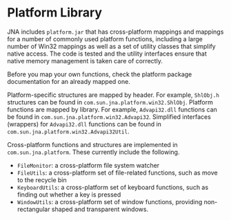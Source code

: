 Platform Library
================

JNA includes `platform.jar` that has cross-platform mappings and mappings for a number of commonly used platform functions, including a large number of Win32 mappings as well as a set of utility classes that simplify native access. The code is tested and the utility interfaces ensure that native memory management is taken care of correctly.

Before you map your own functions, check the platform package documentation for an already mapped one.

Platform-specific structures are mapped by header. For example, `ShlObj.h` structures can be found in `com.sun.jna.platform.win32.ShlObj`. Platform functions are mapped by library. For example, `Advapi32.dll` functions can be found in `com.sun.jna.platform.win32.Advapi32`. Simplified interfaces (wrappers) for `Advapi32.dll` functions can be found in `com.sun.jna.platform.win32.Advapi32Util`.

Cross-platform functions and structures are implemented in `com.sun.jna.platform`. These currently include the following.

* `FileMonitor`: a cross-platform file system watcher
* `FileUtils`: a cross-platform set of file-related functions, such as move to the recycle bin
* `KeyboardUtils`: a cross-platform set of keyboard functions, such as finding out whether a key is pressed
* `WindowUtils`: a cross-platform set of window functions, providing non-rectangular shaped and transparent windows.

